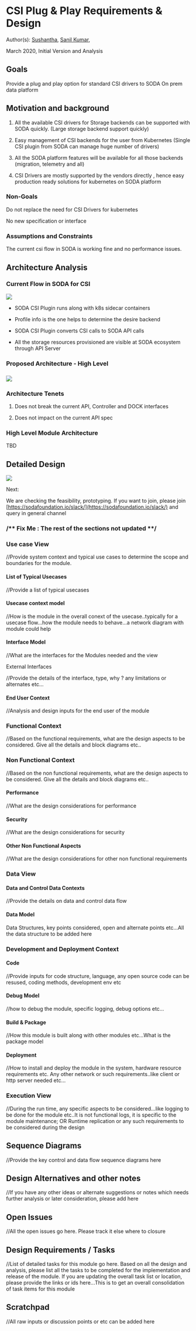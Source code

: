 # CSI Plug & Play Requirements & Design

Author(s): [Sushantha](https://github.com/sushanthakumar), [Sanil Kumar](https://github.com/skdwriting),

March 2020, Initial Version and Analysis

## Goals

Provide a plug and play option for standard CSI drivers to SODA On prem data platform

## Motivation and background

1.  All the available CSI drivers for Storage backends can be supported with SODA quickly. (Large storage backend support quickly)
    
2.  Easy management of CSI backends for the user from Kubernetes (Single CSI plugin from SODA can manage huge number of drivers)
    
3.  All the SODA platform features will be available for all those backends (migration, telemetry and all)
    
4.  CSI Drivers are mostly supported by the vendors directly , hence easy production ready solutions for kubernetes on SODA platform
    

### Non-Goals

Do not replace the need for CSI Drivers for kubernetes

No new specification or interface

### Assumptions and Constraints

The current csi flow in SODA is working fine and no performance issues.

## Architecture Analysis

### Current Flow in SODA for CSI

![](https://lh4.googleusercontent.com/R9W3cb8oOKEE9qGoi9jDkY4E1J6lI1GT5kyoE03_kngRW1V80f-5LokBGrEBeY_6c9A5SZLuZwU4aB2fJF5XUF90Gnm5X6nsSQZGLGDuX6TbzVFRUefw-eYRoIeYyk2gP2xCAzWF)

-   SODA CSI Plugin runs along with k8s sidecar containers
    
-   Profile info is the one helps to determine the desire backend

-   SODA CSI Plugin converts CSI calls to SODA API calls

-   All the storage resources provisioned are visible at SODA ecosystem through API Server
    

### Proposed Architecture - High Level

### ![](https://lh5.googleusercontent.com/LFYUsJO1KCoTs80sivsNbIUGiEuNloafRCBou_jyGJBvKnheduhgb7fR1cgViy-6zhWs69JClEX_7oCKxeSS6gEB0j9pAb8Mg5dp3110ZgZ9dcju1qNc5MIBoFRCroIUqEpx_9LE)

### Architecture Tenets

1.  Does not break the current API, Controller and DOCK interfaces
    
2.  Does not impact on the current API spec
    

### High Level Module Architecture

TBD

## Detailed Design

![](https://lh6.googleusercontent.com/PoPjP8D7UoDlCr0a7w-UBtkSU2Krqc2RcRPSb28WLYokK8lHhXtl_KduFCvh6Mu6jI7dtZ-l6EcTtPE9279vtkaIbJpyVhiyJOiXWDQUBT6HFEVEUrmeXCKhdZQ1J4-DQy6_OFOn)

Next:

We are checking the feasibility, prototyping. If you want to join, please join [https://sodafoundation.io/slack/](https://sodafoundation.io/slack/) and query in general channel

### /** Fix Me : The rest of the sections not updated **/

### Use case View

//Provide system context and typical use cases to determine the scope and boundaries for the module.

#### List of Typical Usecases

//Provide a list of typical usecases

#### Usecase context model

//How is the module in the overall conext of the usecase..typically for a usecase flow...how the module needs to behave...a network diagram with module could help

#### Interface Model

//What are the interfaces for the Modules needed and the view

External Interfaces

//Provide the details of the interface, type, why ? any limitations or alternates etc…

#### End User Context

//Analysis and design inputs for the end user of the module

### Functional Context

//Based on the functional requirements, what are the design aspects to be considered. Give all the details and block diagrams etc..

### Non Functional Context

//Based on the non functional requirements, what are the design aspects to be considered. Give all the details and block diagrams etc..

#### Performance

//What are the design considerations for performance

#### Security

//What are the design considerations for security

#### Other Non Functional Aspects

//What are the design considerations for other non functional requirements

### Data View

#### Data and Control Data Contexts

//Provide the details on data and control data flow

#### Data Model

Data Structures, key points considered, open and alternate points etc…All the data structure to be added here

### Development and Deployment Context

#### Code

//Provide inputs for code structure, language, any open source code can be resused, coding methods, development env etc

#### Debug Model

//how to debug the module, specific logging, debug options etc…

#### Build & Package

//How this module is built along with other modules etc…What is the package model

#### Deployment

//How to install and deploy the module in the system, hardware resource requirements etc. Any other network or such requirements..like client or http server needed etc…

### Execution View

//During the run time, any specific aspects to be considered...like logging to be done for the module etc..It is not functional logs, it is specific to the module maintenance; OR Runtime replication or any such requirements to be considered during the design

## Sequence Diagrams

//Provide the key control and data flow sequence diagrams here

## Design Alternatives and other notes

//If you have any other ideas or alternate suggestions or notes which needs further analysis or later consideration, please add here

## Open Issues

//All the open issues go here. Please track it else where to closure

## Design Requirements / Tasks

//List of detailed tasks for this module go here. Based on all the design and analysis, please list all the tasks to be completed for the implementation and release of the module. If you are updating the overall task list or location, please provide the links or ids here...This is to get an overall consolidation of task items for this module

## Scratchpad

//All raw inputs or discussion points or etc can be added here
